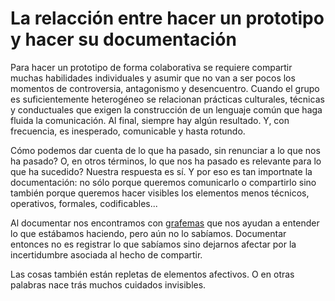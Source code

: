 # La relacción entre hacer un prototipo y hacer su documentación #

Para hacer un prototipo de forma colaborativa se requiere compartir muchas habilidades individuales y asumir que no van a ser pocos los momentos de controversia, antagonismo y desencuentro. Cuando el grupo es suficientemente heterogéneo se relacionan prácticas culturales, técnicas y conductuales que exigen la construcción de un lenguaje común que haga fluida la comunicación. Al final, siempre hay algún resultado. Y, con frecuencia, es inesperado, comunicable y hasta rotundo. 

Cómo podemos dar cuenta de lo que ha pasado, sin renunciar a lo que nos ha pasado? O, en otros términos, lo que nos ha pasado es relevante para lo que ha sucedido? Nuestra respuesta es sí. Y por eso es tan importnate la documentación: no sólo porque queremos comunicarlo o compartirlo sino también porque queremos hacer visibles los elementos menos técnicos, operativos, formales, codificables... 

Al documentar nos encontramos con [grafemas](https://github.com/docART/documentacion/blob/recipe/prototyping/05_nocion_de_grafema.md) que nos ayudan a entender lo que estábamos haciendo, pero aún no lo sabíamos. Documentar entonces no es registrar lo que sabíamos sino dejarnos afectar por la incertidumbre asociada al hecho de compartir.

Las cosas también están repletas de elementos afectivos. O en otras palabras nace trás muchos cuidados invisibles. 
